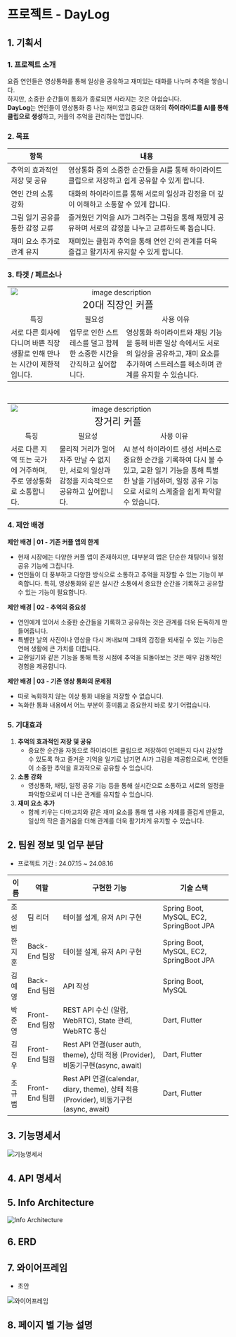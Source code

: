 # 프로젝트 - DayLog

## 1. 기획서

### 1. 프로젝트 소개

요즘 연인들은 영상통화를 통해 일상을 공유하고 재미있는 대화를 나누며 추억을 쌓습니다.  
하지만, 소중한 순간들이 통화가 종료되면 사라지는 것은 아쉽습니다.  
**DayLog**는 연인들이 영상통화 중 나눈 재미있고 중요한 대화의 **하이라이트를 AI를 통해 클립으로 생성**하고, 커플의 추억을 관리하는 앱입니다.

### 2. 목표

| 항목                            | 내용                                                                                                |
| ------------------------------- | --------------------------------------------------------------------------------------------------- |
| 추억의 효과적인 저장 및 공유    | 영상통화 중의 소중한 순간들을 AI를 통해 하이라이트 클립으로 저장하고 쉽게 공유할 수 있게 합니다.    |
| 연인 간의 소통 강화             | 대화의 하이라이트를 통해 서로의 일상과 감정을 더 깊이 이해하고 소통할 수 있게 합니다.               |
| 그림 일기 공유를 통한 감정 교류 | 즐거웠던 기억을 AI가 그려주는 그림을 통해 재밌게 공유하며 서로의 감정을 나누고 교류하도록 돕습니다. |
| 재미 요소 추가로 관계 유지      | 재미있는 클립과 추억을 통해 연인 간의 관계를 더욱 즐겁고 활기차게 유지할 수 있게 합니다.            |

### 3. 타겟 / 페르소나

<table>
  <tr>
    <td colspan="3" style="text-align: center;">
      <img src="./image/img1.png" alt="image description" style="display: block; margin: 0 auto;" />
      <div style="font-size: 22px;">20대 직장인 커플</div>
    </td>
  </tr>
  <tr>
    <td style="text-align: center;">특징</td>
    <td style="text-align: center;">필요성</td>
    <td style="text-align: center;">사용 이유</td>
  </tr>
  <tr>
    <td> 서로 다른 회사에 다니며 바쁜 직장 생활로 인해 만나는 시간이 제한적입니다. </td>
    <td> 업무로 인한 스트레스를 덜고 함께한 소중한 시간을 간직하고 싶어합니다. </td>
    <td> 영상통화 하이라이트와 채팅 기능을 통해 바쁜 일상 속에서도 서로의 일상을 공유하고, 재미 요소를 추가하여 스트레스를 해소하며 관계를 유지할 수 있습니다. </td>
  </tr>
</table>

<br />

<table>
  <tr>
    <td colspan="3" style="text-align: center;">
      <img src="./image/img2.png" alt="image description" style="display: block; margin: 0 auto;" />
      <div  style="font-size: 22px;">장거리 커플</div>
    </td>
  </tr>
  <tr>
    <td style="text-align: center;">특징</td>
    <td style="text-align: center;">필요성</td>
    <td style="text-align: center;">사용 이유</td>
  </tr>
  <tr>
    <td> 서로 다른 지역 또는 국가에 거주하며, 주로 영상통화로 소통합니다. </td>
    <td> 물리적 거리가 멀어 자주 만날 수 없지만, 서로의 일상과 감정을 지속적으로 공유하고 싶어합니다. </td>
    <td> AI 분석 하이라이트 생성 서비스로 중요한 순간을 기록하여 다시 볼 수 있고, 교환 일기 기능을 통해 특별한 날을 기념하며, 일정 공유 기능으로 서로의 스케줄을 쉽게 파악할 수 있습니다.
 </td>
  </tr>
</table>

### 4. 제안 배경

**제안 배경 | 01 - 기존 커플 앱의 한계**

- 현재 시장에는 다양한 커플 앱이 존재하지만, 대부분의 앱은 단순한 채팅이나 일정 공유 기능에 그칩니다.
- 연인들이 더 풍부하고 다양한 방식으로 소통하고 추억을 저장할 수 있는 기능이 부족합니다. 특히, 영상통화와 같은 실시간 소통에서 중요한 순간을 기록하고 공유할 수 있는 기능이 필요합니다.

**제안 배경 | 02 - 추억의 중요성**

- 연인에게 있어서 소중한 순간들을 기록하고 공유하는 것은 관계를 더욱 돈독하게 만들어줍니다.
- 특별한 날의 사진이나 영상을 다시 꺼내보며 그때의 감정을 되새길 수 있는 기능은 연애 생활에 큰 가치를 더합니다.
- 교환일기와 같은 기능을 통해 특정 시점에 추억을 되돌아보는 것은 매우 감동적인 경험을 제공합니다.

**제안 배경 | 03 - 기존 영상 통화의 문제점**

- 따로 녹화하지 않는 이상 통화 내용을 저장할 수 없습니다.
- 녹화한 통화 내용에서 어느 부분이 흥미롭고 중요한지 바로 찾기 어렵습니다.

### 5. 기대효과

1. **추억의 효과적인 저장 및 공유**
   - 중요한 순간을 자동으로 하이라이트 클립으로 저장하여 언제든지 다시 감상할 수 있도록 하고 즐거운 기억을 일기로 남기면 AI가 그림을 제공함으로써, 연인들이 소중한 추억을 효과적으로 공유할 수 있습니다.
2. **소통 강화**
   - 영상통화, 채팅, 일정 공유 기능 등을 통해 실시간으로 소통하고 서로의 일정을 파악함으로써 더 나은 관계를 유지할 수 있습니다.
3. **재미 요소 추가**
   - 함께 키우는 다마고치와 같은 재미 요소를 통해 앱 사용 자체를 즐겁게 만들고, 일상의 작은 즐거움을 더해 관계를 더욱 활기차게 유지할 수 있습니다.

## 2. 팀원 정보 및 업무 분담

- 프로젝트 기간 : 24.07.15 ~ 24.08.16

| 이름   | 역할           | 구현한 기능 | 기술 스택 |
| ------ | -------------- | ---- | ---- |
| 조성빈 | 팀 리더        | 테이블 설계, 유저 API 구현  | Spring Boot, MySQL, EC2, SpringBoot JPA  |
| 한지훈 | Back-End 팀장  | 테이블 설계, 유저 API 구현 | Spring Boot, MySQL, EC2, SpringBoot JPA  |
| 김예영 | Back-End 팀원  | API 작성  | Spring Boot, MySQL |
| 박준영 | Front-End 팀장 |  REST API 수신 (알람, WebRTC), State 관리, WebRTC 통신  | Dart, Flutter |
| 김진우 | Front-End 팀원 | Rest API 연결(user auth, theme), 상태 적용 (Provider), 비동기구현(async, await) | Dart, Flutter |
| 조규범 | Front-End 팀원 | Rest API 연결(calendar, diary, theme), 상태 적용 (Provider), 비동기구현(async, await) | Dart, Flutter  |

## 3. 기능명세서

![기능명세서](/image/Functional_Specification.png)

## 4. API 명세서

## 5. Info Architecture

![Info Architecture](/image/Info_Archi.png)

## 6. ERD

## 7. 와이어프레임

- 초안

![와이어프레임](./image/wireframe.png)

## 8. 페이지 별 기능 설명

